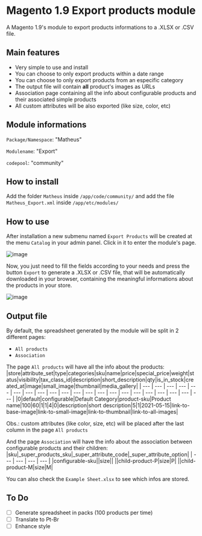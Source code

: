 # Magento 1.9 Export products module
A Magento 1.9's module to export products informations to a .XLSX or .CSV file. 

## Main features
* Very simple to use and install
* You can choose to only export products within a date range
* You can choose to only export products from an especific category
* The output file will contain **all** product's images as URLs
* Association page containing all the info about configurable products and their associated simple products
* All custom attributes will be also exported (like size, color, etc)

## Module informations
`Package/Namespace`: "Matheus"  

`Modulename`: "Export"

`codepool`: "community"  

## How to install
Add the folder `Matheus` inside `/app/code/community/` and add the file `Matheus_Export.xml` inside `/app/etc/modules/`

## How to use
After installation a new submenu named `Export Products` will be created at the menu `Catalog` in your admin panel. Click in it to enter the module's page. 

![image](https://user-images.githubusercontent.com/55641441/118573761-91249c00-b759-11eb-94c4-8418a79ebb1a.png)

Now, you just need to fill the fields according to your needs and press the button `Export` to generate a .XLSX or .CSV file, that will be automatically downloaded in your browser, containing the meaningful informations about the products in your store.

![image](https://user-images.githubusercontent.com/55641441/119073322-75243300-b9c3-11eb-9a82-852098066532.png)

## Output file
By default, the spreadsheet generated by the module will be split in 2 different pages:
* `All products`
* `Association`

The page `All products` will have all the info about the products:
|store|attribute_set|type|categories|sku|name|price|special_price|weight|status|visibility|tax_class_id|description|short_description|qty|is_in_stock|created_at|image|small_image|thumbnail|media_gallery|
| --- | --- | --- | --- | --- | --- | --- | --- | --- | --- | --- | --- | --- | --- | --- | --- | --- | --- | --- | --- | --- |
|0|default|configurable|Default Category|product-sku|Product name|100|60|1|1|4|0|description|short description|5|1|2021-05-15|link-to-base-image|link-to-small-image|link-to-thumbnail|link-to-all-images|


Obs.: custom attributes (like color, size, etc) will be placed after the last column in the page `All products`

And the page `Association` will have the info about the association between configurable products and their children:
|sku|_super_products_sku|_super_attribute_code|_super_attribute_option|
| --- | --- | --- | --- |
|configurable-sku||size||
||child-product-P|size|P|
||child-product-M|size|M|

You can also check the `Example Sheet.xlsx` to see which infos are stored.

## To Do
- [ ] Generate spreadsheet in packs (100 products per time)
- [ ] Translate to Pt-Br
- [ ] Enhance style
